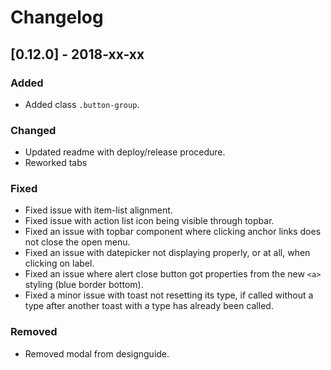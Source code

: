 # Changelog

## [0.12.0] - 2018-xx-xx

### Added

- Added class `.button-group`.

### Changed

- Updated readme with deploy/release procedure.
- Reworked tabs

### Fixed

- Fixed issue with item-list alignment.
- Fixed issue with action list icon being visible through topbar.
- Fixed an issue with topbar component where clicking anchor links does not close the open menu.
- Fixed an issue with datepicker not displaying properly, or at all, when clicking on label.
- Fixed an issue where alert close button got properties from the new `<a>` styling (blue border bottom).
- Fixed a minor issue with toast not resetting its type, if called without a type after another toast with a type has already been called.

### Removed

- Removed modal from designguide.
